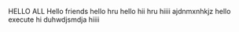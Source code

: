 HELLO ALL 
Hello friends 
hello
hru
hello hii hru
hiiii
ajdnmxnhkjz
hello
execute
hi
duhwdjsmdja
hiiii
